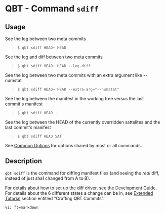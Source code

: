# QBT - Command `sdiff`

## Usage

See the log between two meta commits

>     $ qbt sdiff HEAD~ HEAD

See the log and diff between two meta commits

>     $ qbt sdiff HEAD~ HEAD --log-diff

See the log between two meta commits with an extra argument like --numstat

>     $ qbt sdiff HEAD~ HEAD --extra-arg="--numstat"

See the log between the manifest in the working tree versus the last commit's manifest

>     $ qbt sdiff HEAD .

See the log between the HEAD of the currently overridden sattelites and the last commit's manifest

>     $ qbt sdiff HEAD SAT

See [Common Options](qbt-common-options.html) for options shared by most or all commands.

## Description

`qbt sdiff` is the command for diffing manifest files (and seeing the *real* diff, instead of just sha1 changed from A to B).

For details about how to set up the diff driver, see the [Development Guide](development-guide.html).
For details about the 6 different states a change can be in, see [Extended Tutorial](tutorial.html) section entitled "Crafting QBT Commits".

    vi: ft=markdown
